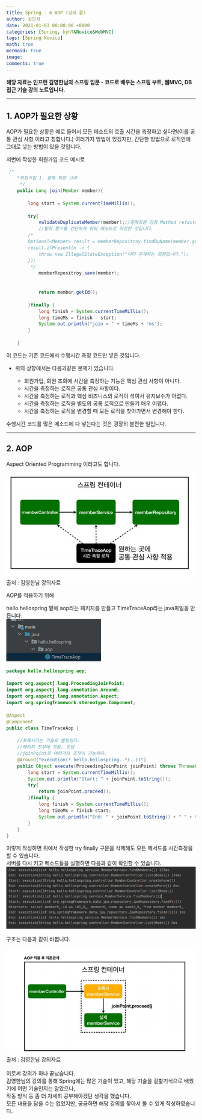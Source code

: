 ```yaml
---
title: Spring - 6 AOP (강의 끝)
author: 강민석
date: 2021-01-03 00:00:00 +0800
categories: [Spring, kyhT&Novice&WebMVC]
tags: [Spring Novice]
math: true
mermaid: true
image: 
comments: true
---
```


**해당 자료는 인프런 김영한님의 스프링 입문 - 코드로 배우는 스프링 부트, 웹MVC, DB 접근 기술 강의 노트입니다.**

-----

## **1. AOP가 필요한 상황** ##

AOP가 필요한 상황은 예로 들어서 모든 메소드의 호출 시간을 측정하고 싶다면(이를 공통 관심 사항 이라고 칭합니다.) 여러가지 방법이 있겠지만, 간단한 방법으로 로직안에 그대로 넣는 방법이 있을 것입니다.  

저번에 작성한 회원가입 코드 예시로
```java
 /*
    *회원가입 1. 중복 회원 고려
     */
    public Long join(Member member){

        long start = System.currentTimeMillis();

        try{
            validateDuplicateMember(member);//중복회원 검증 Method refactoring 했음.
            //밑의 함수를 간단하게 위의 메소드로 작성한 것입니다.
        /*
        Optional<Member> result = memberRepositroy.findByName(member.getName());
        result.ifPresent(m -> {
            throw new IllegalStateException("이미 존재하는 회원입니다.");
        });
         */
            memberRepositroy.save(member);


            return member.getId();

        }finally {
            long finish = System.currentTimeMillis();
            long timeMs = finish - start;
            System.out.println("join = " + timeMs + "ms");
        }

    }
```
이 코드는 기존 코드에서 수행시간 측정 코드만 넣은 것입니다.

- 위의 상항에서는 다음과같은 문제가 있습니다.  

    - 회원가입, 회원 조회에 시간을 측정하는 기능은 핵심 관심 사항이 아니다.  
    - 시간을 측정하는 로직은 공통 관심 사항이다.  
    - 시간을 측정하는 로직과 핵심 비즈니스의 로직이 섞여서 유지보수가 어렵다.  
    - 시간을 측정하는 로직을 별도의 공통 로직으로 만들기 매우 어렵다.  
    - 시간을 측정하는 로직을 변경할 때 모든 로직을 찾아가면서 변경해야 한다.  

수행시간 코드를 많은 메소드에 다 넣는다는 것은 굉장히 불편한 일입니다.

-----

## **2. AOP** ##

Aspect Oriented Programming 이라고도 합니다.

![](/assets/img/sample/Spring/C6/AOP.JPG)  
출처 : 김영한님 강의자료  

AOP를 적용하기 위해

hello.hellospring 밑에 aop라는 패키지를 만들고 TimeTraceAop라는 java파일을 만듭니다.  
![](/assets/img/sample/Spring/C6/time.JPG)  

```java
package hello.hellospring.aop;

import org.aspectj.lang.ProceedingJoinPoint;
import org.aspectj.lang.annotation.Around;
import org.aspectj.lang.annotation.Aspect;
import org.springframework.stereotype.Component;

@Aspect
@Component
public class TimeTraceAop {

    //프록시라는 기술로 발동된다.
    //패키지 전부에 적용. 문법
    //joinPoint로 여러가지 조작이 가능하다.
    @Around("execution(* hello.hellospring..*(..))")
    public Object execute(ProceedingJoinPoint joinPoint) throws Throwable{
        long start = System.currentTimeMillis();
        System.out.println("Start: " + joinPoint.toString());
        try{
            return joinPoint.proceed();
        }finally {
            long finish = System.currentTimeMillis();
            long timeMs = finish-start;
            System.out.println("End: " + joinPoint.toString() + " " + timeMs +"ms");
        }
    }
}

```
이렇게 작성하면 위에서 작성한 try finally 구문을 삭제해도 모든 메서드를 시간측정을 할 수 있습니다.  
서버를 다시 키고 메소드들을 실행하면 다음과 같이 확인할 수 있습니다.
![](/assets/img/sample/Spring/C6/result.JPG)  

구조는 다음과 같이 바뀝니다.

![](/assets/img/sample/Spring/C6/aop2.JPG)  
출처 : 김영한님 강의자료  
<br>
이로써 강의가 하나 끝났습니다.  
김영한님의 강의를 통해 Spring에는 많은 기술이 있고, 해당 기술을 겉핥기식으로 배웠기에 어떤 기술인지는 알았으나,  
작동 방식 등 좀 더 자세히 공부해야겠단 생각을 했습니다.  
모든 내용을 담을 수는 없었지만, 궁금하면 해당 강의를 찾아서 볼 수 있게 작성하였습니다.


